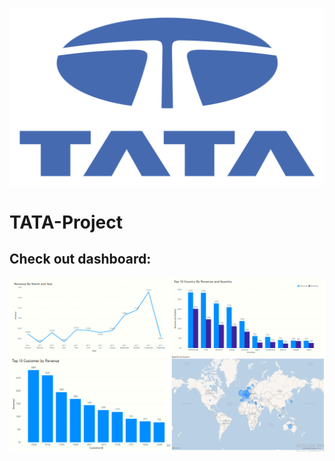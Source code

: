 ![](https://github.com/AkshPraj/TATA-Project/blob/main/image/ta.png)
# TATA-Project
## Check out dashboard:
![](https://github.com/AkshPraj/TATA-Project/blob/main/image/tata.PNG) 
